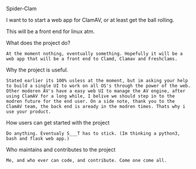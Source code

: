 Spider-Clam

I want to to start a web app for ClamAV, or at least get the ball rolling.

This will be a front end for linux atm.

What does the project do?

    At the moment nothing, eventually something. Hopefully it will be a web app that will be a front end to Clamd, Clamav and Freshclams.

Why the project is useful.

    Stated earlier its 100% usless at the moment, but im asking your help to build a single UI to work on all OS's through the power of the web. Other moderen AV's have a easy web UI to manage the AV engine, after using ClamAV for a long while, I belive we should step in to the modren future for the end user. On a side note, thank you to the ClamAV team, the back end is aready in the modren times. Thats why i use your product.

How users can get started with the project

    Do anything. Eventualy S___T has to stick. (Im thinking a python3, bash and flask web app.)

Who maintains and contributes to the project

    Me, and who ever can code, and contribute. Come one come all.
